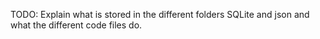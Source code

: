 TODO: Explain what is stored in the different folders SQLite and json and what the different code files do.
